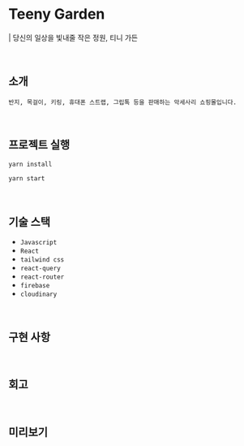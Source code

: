 # Teeny Garden

| 당신의 일상을 빛내줄 작은 정원, 티니 가든

<br/>

## 소개

```
반지, 목걸이, 키링, 휴대폰 스트랩, 그립톡 등을 판매하는 악세사리 쇼핑몰입니다.
```

<br/>

## 프로젝트 실행

```Bash
yarn install
```

```Bash
yarn start
```

<br/>

## 기술 스택

- `Javascript`
- `React`
- `tailwind css`
- `react-query`
- `react-router`
- `firebase`
- `cloudinary`

<br/>

## 구현 사항

<br/>

## 회고

<br/>

## 미리보기
